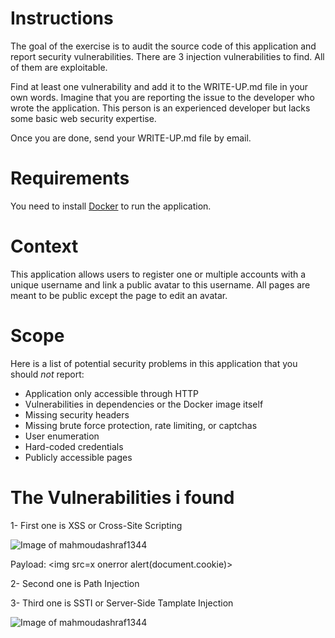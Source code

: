 # Instructions

The goal of the exercise is to audit the source code of this application and report security vulnerabilities.
There are 3 injection vulnerabilities to find. All of them are exploitable.

Find at least one vulnerability and add it to the WRITE-UP.md file in your own words.
Imagine that you are reporting the issue to the developer who wrote the application. This person is an experienced developer but lacks some basic web security expertise.

Once you are done, send your WRITE-UP.md file by email.

# Requirements

You need to install [Docker](https://docs.docker.com/get-docker/) to run the application.

# Context

This application allows users to register one or multiple accounts with a unique username and link a public avatar to this username.
All pages are meant to be public except the page to edit an avatar.

# Scope

Here is a list of potential security problems in this application that you should *not* report:
* Application only accessible through HTTP
* Vulnerabilities in dependencies or the Docker image itself
* Missing security headers
* Missing brute force protection, rate limiting, or captchas
* User enumeration
* Hard-coded credentials
* Publicly accessible pages

# The Vulnerabilities i found

1- First one is XSS or Cross-Site Scripting

![Image of mahmoudashraf1344](https://github.com/0x1mahmoud/SonarSource-AppSec-Practice/blob/main/XSS.png)

Payload: <img src=x onerror alert(document.cookie)>

2- Second one is Path Injection

3- Third one is SSTI or Server-Side Tamplate Injection

![Image of mahmoudashraf1344](https://github.com/0x1mahmoud/SonarSource-AppSec-Practice/blob/main/SSIT.png)



